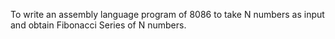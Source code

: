 To write an assembly language program of 8086 to take N numbers as input and obtain Fibonacci Series of N numbers.
